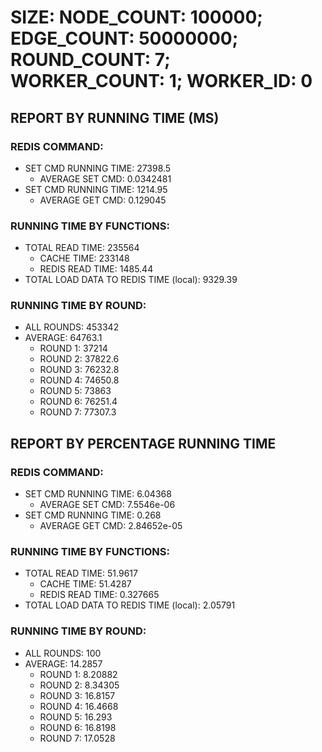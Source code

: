 
# SIZE: NODE_COUNT: 100000; EDGE_COUNT: 50000000; ROUND_COUNT: 7; WORKER_COUNT: 1; WORKER_ID: 0

## REPORT BY RUNNING TIME (MS)

 ### REDIS COMMAND:

  + SET CMD RUNNING TIME: 27398.5
    + AVERAGE SET CMD: 0.0342481
  + SET CMD RUNNING TIME: 1214.95
    + AVERAGE GET CMD: 0.129045

 ### RUNNING TIME BY FUNCTIONS:

  + TOTAL READ TIME: 235564
    + CACHE TIME: 233148
    + REDIS READ TIME: 1485.44
  + TOTAL LOAD DATA TO REDIS TIME (local): 9329.39

 ### RUNNING TIME BY ROUND:

  + ALL ROUNDS: 453342
  + AVERAGE: 64763.1
     + ROUND 1: 37214
     + ROUND 2: 37822.6
     + ROUND 3: 76232.8
     + ROUND 4: 74650.8
     + ROUND 5: 73863
     + ROUND 6: 76251.4
     + ROUND 7: 77307.3

## REPORT BY PERCENTAGE RUNNING TIME

 ### REDIS COMMAND:

  + SET CMD RUNNING TIME: 6.04368
    + AVERAGE SET CMD: 7.5546e-06
  + SET CMD RUNNING TIME: 0.268
    + AVERAGE GET CMD: 2.84652e-05

 ### RUNNING TIME BY FUNCTIONS:

  + TOTAL READ TIME: 51.9617
    + CACHE TIME: 51.4287
    + REDIS READ TIME: 0.327665
  + TOTAL LOAD DATA TO REDIS TIME (local): 2.05791

 ### RUNNING TIME BY ROUND:

  + ALL ROUNDS: 100
  + AVERAGE: 14.2857
     + ROUND 1: 8.20882
     + ROUND 2: 8.34305
     + ROUND 3: 16.8157
     + ROUND 4: 16.4668
     + ROUND 5: 16.293
     + ROUND 6: 16.8198
     + ROUND 7: 17.0528

